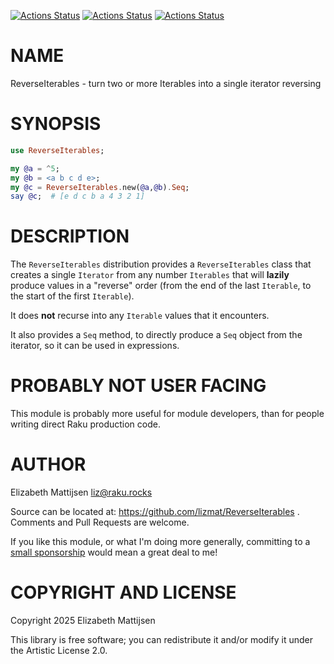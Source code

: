 [![Actions Status](https://github.com/lizmat/ReverseIterables/actions/workflows/linux.yml/badge.svg)](https://github.com/lizmat/ReverseIterables/actions) [![Actions Status](https://github.com/lizmat/ReverseIterables/actions/workflows/macos.yml/badge.svg)](https://github.com/lizmat/ReverseIterables/actions) [![Actions Status](https://github.com/lizmat/ReverseIterables/actions/workflows/windows.yml/badge.svg)](https://github.com/lizmat/ReverseIterables/actions)

NAME
====

ReverseIterables - turn two or more Iterables into a single iterator reversing

SYNOPSIS
========

```raku
use ReverseIterables;

my @a = ^5;
my @b = <a b c d e>;
my @c = ReverseIterables.new(@a,@b).Seq;
say @c;  # [e d c b a 4 3 2 1]
```

DESCRIPTION
===========

The `ReverseIterables` distribution provides a `ReverseIterables` class that creates a single `Iterator` from any number `Iterables` that will **lazily** produce values in a "reverse" order (from the end of the last `Iterable`, to the start of the first `Iterable`).

It does **not** recurse into any `Iterable` values that it encounters.

It also provides a `Seq` method, to directly produce a `Seq` object from the iterator, so it can be used in expressions.

PROBABLY NOT USER FACING
========================

This module is probably more useful for module developers, than for people writing direct Raku production code.

AUTHOR
======

Elizabeth Mattijsen <liz@raku.rocks>

Source can be located at: https://github.com/lizmat/ReverseIterables . Comments and Pull Requests are welcome.

If you like this module, or what I'm doing more generally, committing to a [small sponsorship](https://github.com/sponsors/lizmat/) would mean a great deal to me!

COPYRIGHT AND LICENSE
=====================

Copyright 2025 Elizabeth Mattijsen

This library is free software; you can redistribute it and/or modify it under the Artistic License 2.0.

